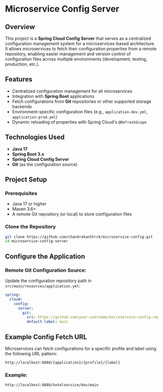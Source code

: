 # Microservice Config Server

## Overview
This project is a **Spring Cloud Config Server** that serves as a centralized configuration management system for a microservices-based architecture. It allows microservices to fetch their configuration properties from a remote repository, enabling easier management and version control of configuration files across multiple environments (development, testing, production, etc.).

## Features
- Centralized configuration management for all microservices
- Integration with **Spring Boot** applications
- Fetch configurations from **Git** repositories or other supported storage backends
- Environment-specific configuration files (e.g., `application-dev.yml`, `application-prod.yml`)
- Dynamic reloading of properties with Spring Cloud's `@RefreshScope`

## Technologies Used
- **Java 17**
- **Spring Boot 3.x**
- **Spring Cloud Config Server**
- **Git** (as the configuration source)

## Project Setup

### Prerequisites
- Java 17 or higher
- Maven 3.6+
- A remote Git repository (or local) to store configuration files

### Clone the Repository
```bash
git clone https://github.com/chandrakanthrck/microservice-config.git
cd microservice-config-server
```
## Configure the Application

### Remote Git Configuration Source:
Update the configuration repository path in `src/main/resources/application.yml`:

```yaml
spring:
  cloud:
    config:
      server:
        git:
          uri: https://github.com/your-username/microservice-config-repo
          default-label: main
```
## Example Config Fetch URL

Microservices can fetch configurations for a specific profile and label using the following URL pattern:

```bash
http://localhost:8888/{application}/{profile}/{label}
```

### Example:

```bash
http://localhost:8888/hotelservice/dev/main
